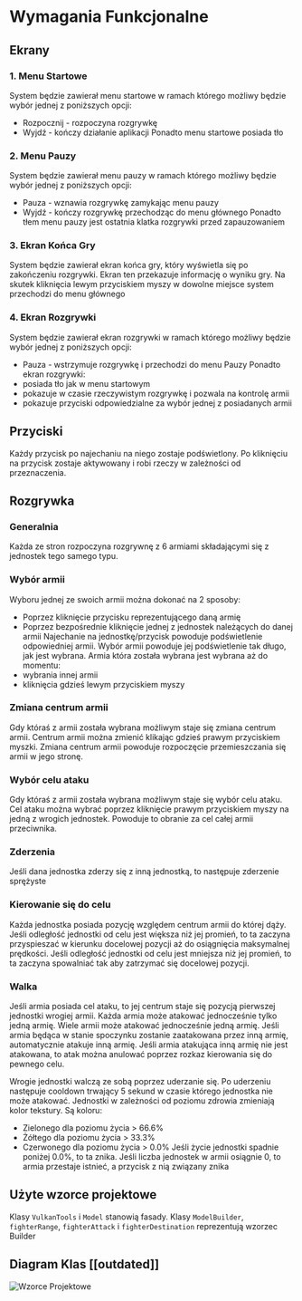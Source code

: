 # Wymagania Funkcjonalne
## Ekrany
### 1. Menu Startowe
  System będzie zawierał menu startowe w ramach którego możliwy będzie wybór jednej z poniższych opcji:
  * Rozpocznij - rozpoczyna rozgrywkę
  * Wyjdź - kończy działanie aplikacji
  Ponadto menu startowe posiada tło
### 2. Menu Pauzy
  System będzie zawierał menu pauzy w ramach którego możliwy będzie wybór jednej z poniższych opcji:
  * Pauza - wznawia rozgrywkę zamykając menu pauzy
  * Wyjdź - kończy rozgrywkę przechodząc do menu głównego
  Ponadto tłem menu pauzy jest ostatnia klatka rozgrywki przed zapauzowaniem
### 3. Ekran Końca Gry
  System będzie zawierał ekran końca gry, który wyświetla się po zakończeniu rozgrywki.
  Ekran ten przekazuje informację o wyniku gry.
  Na skutek kliknięcia lewym przyciskiem myszy w dowolne miejsce system przechodzi do menu głównego
### 4. Ekran Rozgrywki
  System będzie zawierał ekran rozgrywki w ramach którego możliwy będzie wybór jednej z poniższych opcji:
  * Pauza - wstrzymuje rozgrywkę i przechodzi do menu Pauzy
  Ponadto ekran rozgrywki:
  * posiada tło jak w menu startowym
  * pokazuje w czasie rzeczywistym rozgrywkę i pozwala na kontrolę armii
  * pokazuje przyciski odpowiedzialne za wybór jednej z posiadanych armii
## Przyciski
  Każdy przycisk po najechaniu na niego zostaje podświetlony.
  Po kliknięciu na przycisk zostaje aktywowany i robi rzeczy w zależności od przeznaczenia.
## Rozgrywka
### Generalnia
  Każda ze stron rozpoczyna rozgrywnę z 6 armiami składającymi się z jednostek tego samego typu.
### Wybór armii
  Wyboru jednej ze swoich armii można dokonać na 2 sposoby:
  * Poprzez kliknięcie przycisku reprezentującego daną armię
  * Poprzez bezpośrednie kliknięcie jednej z jednostek należących do danej armii
  Najechanie na jednostkę/przycisk powoduje podświetlenie odpowiedniej armii.
  Wybór armii powoduje jej podświetlenie tak długo, jak jest wybrana.
  Armia która została wybrana jest wybrana aż do momentu:
  * wybrania innej armii
  * kliknięcia gdzieś lewym przyciskiem myszy
### Zmiana centrum armii
  Gdy któraś z armii została wybrana możliwym staje się zmiana centrum armii.
  Centrum armii można zmienić klikając gdzieś prawym przyciskiem myszki.
  Zmiana centrum armii powoduje rozpoczęcie przemieszczania się armii w jego stronę.
### Wybór celu ataku
  Gdy któraś z armii została wybrana możliwym staje się wybór celu ataku.
  Cel ataku można wybrać poprzez kliknięcie prawym przyciskiem myszy na jedną z wrogich jednostek.
  Powoduje to obranie za cel całej armii przeciwnika.
### Zderzenia
  Jeśli dana jednostka zderzy się z inną jednostką, to następuje zderzenie sprężyste
### Kierowanie się do celu
  Każda jednostka posiada pozycję względem centrum armii do której dąży.
  Jeśli odległość jednostki od celu jest większa niż jej promień, to ta zaczyna przyspieszać w kierunku docelowej pozycji aż do osiągnięcia maksymalnej prędkości.
  Jeśli odległość jednostki od celu jest mniejsza niż jej promień, to ta zaczyna spowalniać tak aby zatrzymać się docelowej pozycji.
### Walka
  Jeśli armia posiada cel ataku, to jej centrum staje się pozycją pierwszej jednostki wrogiej armii.
  Każda armia może atakować jednocześnie tylko jedną armię. Wiele armii może atakować jednocześnie jedną armię.
  Jeśli armia będąca w stanie spoczynku zostanie zaatakowana przez inną armię, automatycznie atakuje inną armię.
  Jeśli armia atakująca inną armię nie jest atakowana, to atak można anulować poprzez rozkaz kierowania się do pewnego celu.
  
  Wrogie jednostki walczą ze sobą poprzez uderzanie się. Po uderzeniu następuje cooldown trwający 5 sekund w czasie którego jednostka nie może atakować.
  Jednostki w zależności od poziomu zdrowia zmieniają kolor tekstury. Są koloru:
  * Zielonego dla poziomu życia > 66.6%
  * Żółtego dla poziomu życia > 33.3%
  * Czerwonego dla poziomu życia > 0.0%
  Jeśli życie jednostki spadnie poniżej 0.0%, to ta znika.
  Jeśli liczba jednostek w armii osiągnie 0, to armia przestaje istnieć, a przycisk z nią związany znika
## Użyte wzorce projektowe
  Klasy `VulkanTools` i `Model` stanowią fasady.
  Klasy `ModelBuilder`, `fighterRange`, `fighterAttack` i `fighterDestination` reprezentują wzorzec Builder
## Diagram Klas [[outdated]]
![Wzorce Projektowe](https://github.com/user-attachments/assets/7393aacf-5bfe-44ac-adb9-739fc06070db)
